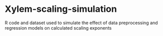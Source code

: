 # Xylem-scaling-simulation
R code and dataset used to simulate the effect of data preprocessing and regression models on calculated scaling exponents
